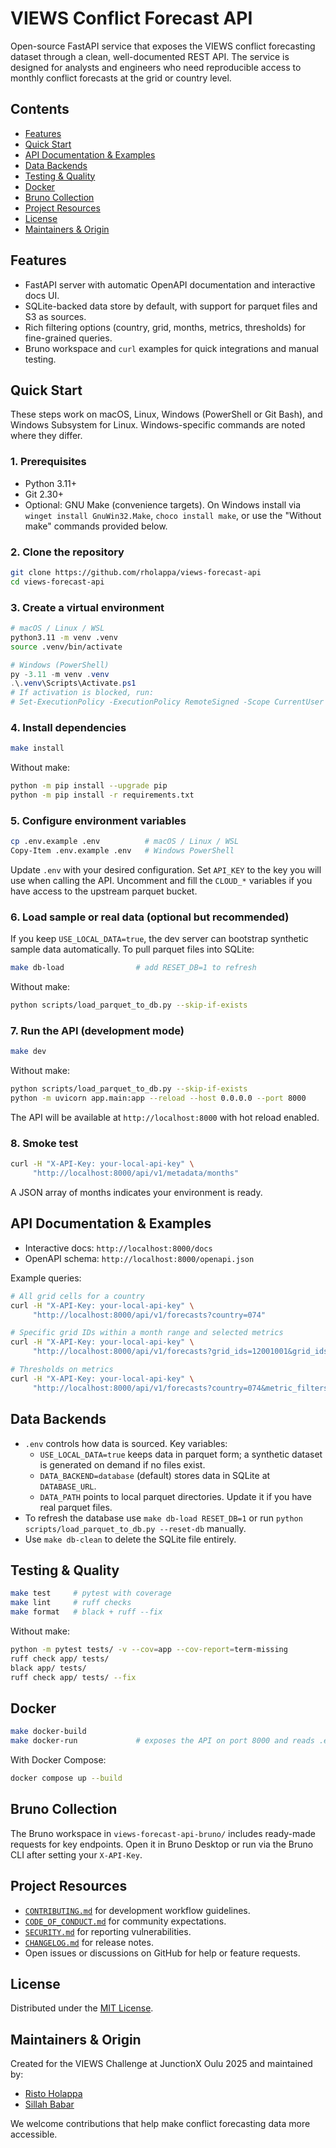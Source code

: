 # VIEWS Conflict Forecast API

Open-source FastAPI service that exposes the VIEWS conflict forecasting dataset through a clean, well-documented REST API. The service is designed for analysts and engineers who need reproducible access to monthly conflict forecasts at the grid or country level.

## Contents
- [Features](#features)
- [Quick Start](#quick-start)
- [API Documentation & Examples](#api-documentation--examples)
- [Data Backends](#data-backends)
- [Testing & Quality](#testing--quality)
- [Docker](#docker)
- [Bruno Collection](#bruno-collection)
- [Project Resources](#project-resources)
- [License](#license)
- [Maintainers & Origin](#maintainers--origin)

## Features
- FastAPI server with automatic OpenAPI documentation and interactive docs UI.
- SQLite-backed data store by default, with support for parquet files and S3 as sources.
- Rich filtering options (country, grid, months, metrics, thresholds) for fine-grained queries.
- Bruno workspace and `curl` examples for quick integrations and manual testing.

## Quick Start
These steps work on macOS, Linux, Windows (PowerShell or Git Bash), and Windows Subsystem for Linux. Windows-specific commands are noted where they differ.

### 1. Prerequisites
- Python 3.11+
- Git 2.30+
- Optional: GNU Make (convenience targets). On Windows install via `winget install GnuWin32.Make`, `choco install make`, or use the "Without make" commands provided below.

### 2. Clone the repository
```bash
git clone https://github.com/rholappa/views-forecast-api
cd views-forecast-api
```

### 3. Create a virtual environment
```bash
# macOS / Linux / WSL
python3.11 -m venv .venv
source .venv/bin/activate
```
```powershell
# Windows (PowerShell)
py -3.11 -m venv .venv
.\.venv\Scripts\Activate.ps1
# If activation is blocked, run:
# Set-ExecutionPolicy -ExecutionPolicy RemoteSigned -Scope CurrentUser
```

### 4. Install dependencies
```bash
make install
```
Without make:
```bash
python -m pip install --upgrade pip
python -m pip install -r requirements.txt
```

### 5. Configure environment variables
```bash
cp .env.example .env          # macOS / Linux / WSL
Copy-Item .env.example .env   # Windows PowerShell
```
Update `.env` with your desired configuration. Set `API_KEY` to the key you will use when calling the API. Uncomment and fill the `CLOUD_*` variables if you have access to the upstream parquet bucket.

### 6. Load sample or real data (optional but recommended)
If you keep `USE_LOCAL_DATA=true`, the dev server can bootstrap synthetic sample data automatically. To pull parquet files into SQLite:
```bash
make db-load                # add RESET_DB=1 to refresh
```
Without make:
```bash
python scripts/load_parquet_to_db.py --skip-if-exists
```

### 7. Run the API (development mode)
```bash
make dev
```
Without make:
```bash
python scripts/load_parquet_to_db.py --skip-if-exists
python -m uvicorn app.main:app --reload --host 0.0.0.0 --port 8000
```
The API will be available at `http://localhost:8000` with hot reload enabled.

### 8. Smoke test
```bash
curl -H "X-API-Key: your-local-api-key" \
     "http://localhost:8000/api/v1/metadata/months"
```
A JSON array of months indicates your environment is ready.

## API Documentation & Examples
- Interactive docs: `http://localhost:8000/docs`
- OpenAPI schema: `http://localhost:8000/openapi.json`

Example queries:
```bash
# All grid cells for a country
curl -H "X-API-Key: your-local-api-key" \
     "http://localhost:8000/api/v1/forecasts?country=074"

# Specific grid IDs within a month range and selected metrics
curl -H "X-API-Key: your-local-api-key" \
     "http://localhost:8000/api/v1/forecasts?grid_ids=12001001&grid_ids=12001002&month_range=2025-08:2025-12&metrics=map&metrics=ci_90_low&metrics=ci_90_high"

# Thresholds on metrics
curl -H "X-API-Key: your-local-api-key" \
     "http://localhost:8000/api/v1/forecasts?country=074&metric_filters=map>50&metric_filters=prob_1000>=0.1"
```

## Data Backends
- `.env` controls how data is sourced. Key variables:
  - `USE_LOCAL_DATA=true` keeps data in parquet form; a synthetic dataset is generated on demand if no files exist.
  - `DATA_BACKEND=database` (default) stores data in SQLite at `DATABASE_URL`.
  - `DATA_PATH` points to local parquet directories. Update it if you have real parquet files.
- To refresh the database use `make db-load RESET_DB=1` or run `python scripts/load_parquet_to_db.py --reset-db` manually.
- Use `make db-clean` to delete the SQLite file entirely.

## Testing & Quality
```bash
make test     # pytest with coverage
make lint     # ruff checks
make format   # black + ruff --fix
```
Without make:
```bash
python -m pytest tests/ -v --cov=app --cov-report=term-missing
ruff check app/ tests/
black app/ tests/
ruff check app/ tests/ --fix
```

## Docker
```bash
make docker-build
make docker-run             # exposes the API on port 8000 and reads .env
```
With Docker Compose:
```bash
docker compose up --build
```

## Bruno Collection
The Bruno workspace in `views-forecast-api-bruno/` includes ready-made requests for key endpoints. Open it in Bruno Desktop or run via the Bruno CLI after setting your `X-API-Key`.

## Project Resources
- [`CONTRIBUTING.md`](CONTRIBUTING.md) for development workflow guidelines.
- [`CODE_OF_CONDUCT.md`](CODE_OF_CONDUCT.md) for community expectations.
- [`SECURITY.md`](SECURITY.md) for reporting vulnerabilities.
- [`CHANGELOG.md`](CHANGELOG.md) for release notes.
- Open issues or discussions on GitHub for help or feature requests.

## License
Distributed under the [MIT License](LICENSE).

## Maintainers & Origin
Created for the VIEWS Challenge at JunctionX Oulu 2025 and maintained by:
- [Risto Holappa](https://github.com/RHolappa)
- [Sillah Babar](https://github.com/Sillah-Babar)

We welcome contributions that help make conflict forecasting data more accessible.
